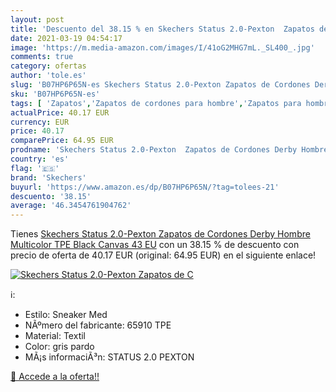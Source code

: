 ```yaml
---
layout: post
title: 'Descuento del 38.15 % en Skechers Status 2.0-Pexton  Zapatos de C'
date: 2021-03-19 04:54:17
image: 'https://m.media-amazon.com/images/I/41oG2MHG7mL._SL400_.jpg'
comments: true
category: ofertas
author: 'tole.es'
slug: 'B07HP6P65N-es Skechers Status 2.0-Pexton Zapatos de Cordones Derby...'
sku: 'B07HP6P65N-es'
tags: [ 'Zapatos','Zapatos de cordones para hombre','Zapatos para hombre','Zapatos y complementos','skechers','zapatos', ]
actualPrice: 40.17 EUR
currency: EUR
price: 40.17
comparePrice: 64.95 EUR
prodname: 'Skechers Status 2.0-Pexton  Zapatos de Cordones Derby Hombre  Multicolor  TPE Black Canvas   43 EU'
country: 'es'
flag: '🇪🇸'
brand: 'Skechers'
buyurl: 'https://www.amazon.es/dp/B07HP6P65N/?tag=tolees-21'
descuento: '38.15'
average: '46.3454761904762'
---
```


Tienes [Skechers Status 2.0-Pexton  Zapatos de Cordones Derby Hombre  Multicolor  TPE Black Canvas   43 EU](https://www.amazon.es/dp/B07HP6P65N/?tag=tolees-21) con un 38.15 % de descuento con precio de oferta de 40.17 EUR (original: 64.95 EUR) en el siguiente enlace!

[![Skechers Status 2.0-Pexton  Zapatos de C](https://m.media-amazon.com/images/I/41oG2MHG7mL._SL400_.jpg)](https://www.amazon.es/dp/B07HP6P65N/?tag=tolees-21)

ℹ️:

- Estilo: Sneaker Med
- NÃºmero del fabricante: 65910 TPE
- Material: Textil
- Color: gris pardo
- MÃ¡s informaciÃ³n: STATUS 2.0 PEXTON

[🛒 Accede a la oferta!!](https://www.amazon.es/dp/B07HP6P65N/?tag=tolees-21)
